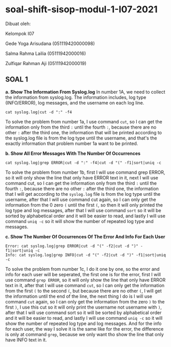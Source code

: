# soal-shift-sisop-modul-1-I07-2021

Dibuat oleh:

Kelompok I07

Gede Yoga Arisudana (051119420000098)

Salma Rahma Lailia (05111942000016)

Zulfiqar Rahman Aji (05111942000019)



## SOAL 1

**a. Show The Information From Syslog.log**
In number 1A, we need to collect the information from syslog.log. The information includes, log type (INFO/ERROR), log messages, and the username on each log line.
```
cat syslog.log|cut -d ":" -f4
```

To solve the problem from number 1a, I use command `cut`, so I can get the information only from the third `:` until the fourth `:`, because there are no other `:` after the third one, the information that will be printed according to the syslog.log file is from the log type until the username, and that's the exactly information that problem number 1a want to be printed.

**b. Show All Error Messages With The Number Of Occurrences**
```
cat syslog.log|grep ERROR|cut -d ":" -f4|cut -d "(" -f1|sort|uniq -c
```

To solve the problem from number 1b, first I will use command grep ERROR, so it will only show the line that only have ERROR text in it, next I will use command cut, so I can get the information only from the third `:` until the fourth `:`, because there are no other `:` after the third one, the information that I will get according to the `syslog.log` file is from the log type until the username, after that I will use command cut again, so I can only get the information from the 0 zero `(` until the first `(`, so then it will only printed the log type and log messages, after that I will use command `sort` so it will be sorted by alphabetical order and it will be easier to read, and lastly I will use command `uniq -c` so it will show the number of repeated log type and messages.

**c. Show The Number Of Occurrences Of The Error And Info For Each User**
```
Error: cat syslog.log|grep ERROR|cut -d "(" -f2|cut -d ")" -f1|sort|uniq -c
Info: cat syslog.log|grep INFO|cut -d "(" -f2|cut -d ")" -f1|sort|uniq -c
```

To solve the problem from number 1c, I do it one by one, so the error and info for each user will be seperated, the first one is for the error, first I will use command `grep ERROR`, so it will only show the line that only have ERROR text in it, after that I will use command `cut`, so I can only get the information from the first `(` to the second `(`, but because there are no other `(`, I will get the information until the end of the line, the next thing I do is I will use command `cut` again, so I can only get the information from the zero `)` to the first `)`, I use this cut so it will only print the username not username with `)`, after that I will use command sort so it will be sorted by alphabetical order and it will be easier to read, and lastly I will use command `uniq -c` so it will show the number of repeated log type and log messages. And for the info for each user, the way I solve it is the same like for the error, the difference is only at command `grep`, because we only want tho show the line that only have INFO text in it.
